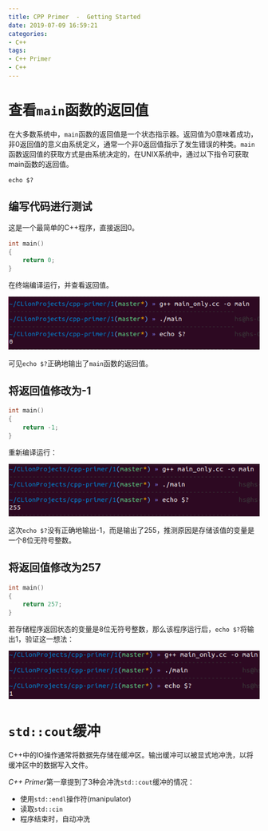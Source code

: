 ```yaml
---
title: CPP Primer  -  Getting Started
date: 2019-07-09 16:59:21
categories:
- C++
tags:
- C++ Primer
- C++
---
```


# 查看`main`函数的返回值

在大多数系统中，`main`函数的返回值是一个状态指示器。返回值为0意味着成功，非0返回值的意义由系统定义，通常一个非0返回值指示了发生错误的种类。`main`函数返回值的获取方式是由系统决定的，在UNIX系统中，通过以下指令可获取main函数的返回值。

```shell
echo $?
```

## 编写代码进行测试

这是一个最简单的C++程序，直接返回0。

```c++ main_only.cc
int main()
{
    return 0;
}
```

在终端编译运行，并查看返回值。

![](190709cpp/1.png)

可见`echo $?`正确地输出了`main`函数的返回值。

## 将返回值修改为-1

```c++ main_only.cc
int main()
{
    return -1;
}
```

重新编译运行：

![](190709cpp/2.png)

这次`echo $?`没有正确地输出-1，而是输出了255，推测原因是存储该值的变量是一个8位无符号整数。

## 将返回值修改为257

```c++ main_only.cc
int main()
{
    return 257;
}
```

若存储程序返回状态的变量是8位无符号整数，那么该程序运行后，`echo $?`将输出1，验证这一想法：

![](190709cpp/3.png)

# `std::cout`缓冲

C++中的IO操作通常将数据先存储在缓冲区。输出缓冲可以被显式地冲洗，以将缓冲区中的数据写入文件。

*C++ Primer*第一章提到了3种会冲洗`std::cout`缓冲的情况：

- 使用`std::endl`操作符(manipulator)
- 读取`std::cin`
- 程序结束时，自动冲洗

